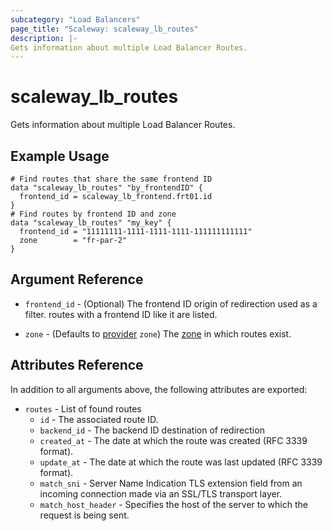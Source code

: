 ```yaml
---
subcategory: "Load Balancers"
page_title: "Scaleway: scaleway_lb_routes"
description: |-
Gets information about multiple Load Balancer Routes.
---
```


# scaleway_lb_routes

Gets information about multiple Load Balancer Routes.

## Example Usage

```hcl
# Find routes that share the same frontend ID
data "scaleway_lb_routes" "by_frontendID" {
  frontend_id = scaleway_lb_frontend.frt01.id
}
# Find routes by frontend ID and zone
data "scaleway_lb_routes" "my_key" {
  frontend_id = "11111111-1111-1111-1111-111111111111"
  zone        = "fr-par-2"
}
```

## Argument Reference

- `frontend_id` - (Optional) The frontend ID origin of redirection used as a filter. routes with a frontend ID like it are listed.

- `zone` - (Defaults to [provider](../index.md#zone) `zone`) The [zone](../guides/regions_and_zones.md#zones) in which routes exist.

## Attributes Reference

In addition to all arguments above, the following attributes are exported:

- `routes` - List of found routes
    - `id` - The associated route ID.
    - `backend_id` - The backend ID destination of redirection
    - `created_at` - The date at which the route was created (RFC 3339 format).
    - `update_at` - The date at which the route was last updated (RFC 3339 format).
    - `match_sni` - Server Name Indication TLS extension field from an incoming connection made via an SSL/TLS transport layer.
    - `match_host_header` - Specifies the host of the server to which the request is being sent.